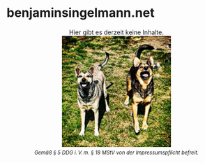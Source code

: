 # benjaminsingelmann.net

<center>

Hier gibt es derzeit keine Inhalte.<br>
<img src="assets/img/wuggos.jpg" width="250"/>
<br>
<small><i>Gemäß § 5 DDG i. V. m. § 18 MStV von der Impressumspflicht befreit.</i></small>

</center>
